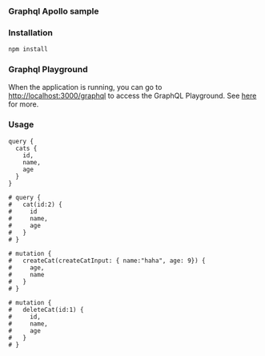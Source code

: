 ### Graphql Apollo sample

### Installation

`npm install`

### Graphql Playground

When the application is running, you can go to [http://localhost:3000/graphql](http://localhost:3000/graphql) to access the GraphQL Playground.  See [here](https://docs.nestjs.com/graphql/quick-start#playground) for more.

### Usage

```
query {
  cats { 
  	id,
    name,
    age
  }
}

# query {
#   cat(id:2) {
#     id
#     name,
#     age
#   }
# }

# mutation {
#   createCat(createCatInput: { name:"haha", age: 9}) {
#     age,
#     name
#   }
# }

# mutation {
#   deleteCat(id:1) {
#     id,
#     name,
#     age
#   }
# }
```